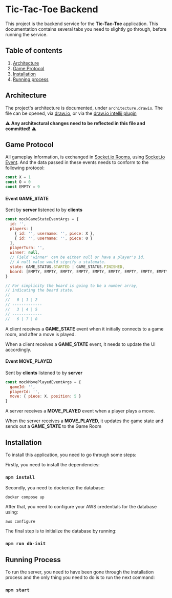 # Tic-Tac-Toe Backend

This project is the backend service for the **Tic-Tac-Toe** application.
This documentation contains several tabs you need to slightly go through,
before running the service.

## Table of contents

1. [Architecture](#architecture)
2. [Game Protocol](#game-protocol)
3. [Installation](#installation)
4. [Running process](#running-process)

## Architecture

The project's architecture is documented, under `architecture.drawio`. The file can be opened,
via [draw.io](https://app.diagrams.net/), or via
the [draw.io intellij plugin](https://plugins.jetbrains.com/plugin/15635-diagrams-net-integration)

⚠️ **Any architectural changes need to be reflected in this file and committed!** ⚠️

## Game Protocol

All gameplay information, is exchanged in [Socket.io Rooms](https://socket.io/docs/v3/rooms/),
using [Socket.io Event](https://socket.io/docs/v3/emitting-events/).
And the data passed in these events needs to conform to the following protocol:

```js
const X = 1
const O = 0
const EMPTY = 9
```

#### Event GAME_STATE

Sent by **server** listened to by **clients**

```js
const mockGameStateEventArgs = {
  id: '',
  players: [
    { id: '', username: '', piece: X },
    { id: '', username: '', piece: O }
  ],
  playerTurn: '',
  winner: null,
  // Field 'winner' can be either null or have a player's id.
  // A null value would signify a stalemate.
  state: GAME_STATUS.STARTED | GAME_STATUS.FINISHED,
  board: [EMPTY, EMPTY, EMPTY, EMPTY, EMPTY, EMPTY, EMPTY, EMPTY, EMPTY]
}

// For simplicity the board is going to be a number array,
// indicating the board state.
//
//   0 | 1 | 2
// -------------
//   3 | 4 | 5
// -------------
//   6 | 7 | 8
```

A client receives a **GAME_STATE** event when it initially connects to a game room,
and after a move is played.

When a client receives a **GAME_STATE** event, it needs to update the UI accordingly.

#### Event MOVE_PLAYED

Sent by **clients** listened to by **server**

```js
const mockMovePlayedEventArgs = {
  gameId: '',
  playerId: '',
  move: { piece: X, position: 5 }
}
```

A server receives a **MOVE_PLAYED** event when a player plays a move.

When the server receives a **MOVE_PLAYED**,
it updates the game state and sends out a **GAME_STATE** to the Game Room

## Installation

To install this application, you need to go through some steps:

Firstly, you need to install the dependencies:

### `npm install`

Secondly, you need to dockerize the database:

```shell
docker compose up
```

After that, you need to configure your AWS credentials for the database using:

```shell
aws configure
```

The final step is to initialize the database by running:

### `npm run db-init`

## Running Process

To run the server, you need to have been gone through the installation process
and the only thing you need to do is to run the next command:

### `npm start`
